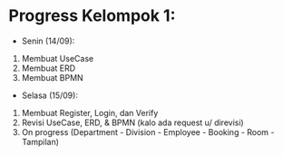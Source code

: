 # Progress Kelompok 1:
- Senin (14/09):
1. Membuat UseCase
2. Membuat ERD
3. Membuat BPMN
- Selasa (15/09):
1. Membuat Register, Login, dan Verify
2. Revisi UseCase, ERD, & BPMN (kalo ada request u/ direvisi)
2. On progress (Department - Division - Employee - Booking - Room - Tampilan)

